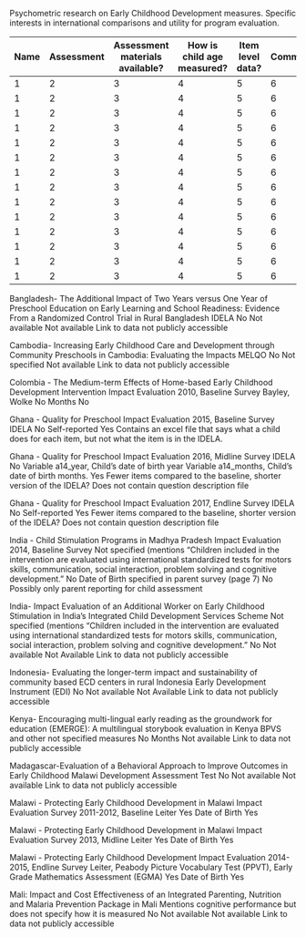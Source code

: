 Psychometric research on Early Childhood Development measures. Specific interests in international comparisons and utility for program evaluation.

| Name | Assessment | Assessment materials available? | How is child age measured? | Item level data? | Comments  |
| ------------ | ------------- | ------------ | ------------- | ------------ | ------------- |
| 1            | 2             |        3      |       4        |        5      |         6      |
| 1            | 2             |        3      |       4        |        5      |         6      |
| 1            | 2             |        3      |       4        |        5      |         6      |
| 1            | 2             |        3      |       4        |        5      |         6      |
| 1            | 2             |        3      |       4        |        5      |         6      |
| 1            | 2             |        3      |       4        |        5      |         6      |
| 1            | 2             |        3      |       4        |        5      |         6      |
| 1            | 2             |        3      |       4        |        5      |         6      |
| 1            | 2             |        3      |       4        |        5      |         6      |
| 1            | 2             |        3      |       4        |        5      |         6      |
| 1            | 2             |        3      |       4        |        5      |         6      |
| 1            | 2             |        3      |       4        |        5      |         6      |
| 1            | 2             |        3      |       4        |        5      |         6      |
| 1            | 2             |        3      |       4        |        5      |         6      |







Bangladesh- The Additional Impact of Two Years versus One Year of Preschool Education on Early Learning and School Readiness: Evidence From a Randomized Control Trial in Rural Bangladesh
IDELA 	No	Not available  	Not available 	Link to data not publicly accessible


Cambodia- Increasing Early Childhood Care and Development through Community Preschools in Cambodia: Evaluating the Impacts
MELQO 	No 	Not specified 	Not available 	Link to data not publicly accessible


Colombia - The Medium-term Effects of Home-based Early Childhood Development Intervention Impact Evaluation 2010, Baseline Survey
Bayley, Wolke	No 	Months 	No 	


Ghana - Quality for Preschool Impact Evaluation 2015, Baseline Survey
IDELA	No	Self-reported 	Yes 	Contains an excel file that says what a child does for each item, but not what the item is in the IDELA.


Ghana - Quality for Preschool Impact Evaluation 2016, Midline Survey
IDELA	No	Variable a14_year, Child’s date of birth year
Variable a14_months, Child’s date of birth months.	Yes 	Fewer items compared to the baseline, shorter version of the IDELA?
Does not contain question description file


Ghana - Quality for Preschool Impact Evaluation 2017, Endline Survey
IDELA	No	Self-reported 	Yes 	Fewer items compared to the baseline, shorter version of the IDELA?
Does not contain question description file


India - Child Stimulation Programs in Madhya Pradesh Impact Evaluation 2014, Baseline Survey
Not specified (mentions “Children included in the intervention are evaluated using international standardized tests for motors skills, communication, social interaction, problem solving and cognitive development.”	No 	Date of Birth  specified in parent survey (page 7)
No 	Possibly only parent reporting for child assessment


India- Impact Evaluation of an Additional Worker on Early Childhood Stimulation in India’s Integrated Child Development Services Scheme
Not specified (mentions “Children included in the intervention are evaluated using international standardized tests for motors skills, communication, social interaction, problem solving and cognitive development.”	No 	Not available  	Not Available 	Link to data not publicly accessible


Indonesia- Evaluating the longer-term impact and sustainability of community based ECD centers in rural Indonesia
Early Development Instrument (EDI) 	No	Not available  	Not Available 	Link to data not publicly accessible


Kenya- Encouraging multi-lingual early reading as the groundwork for education (EMERGE): A multilingual
storybook evaluation in Kenya
BPVS and other not specified measures 	No 	Months 	Not available 	Link to data not publicly accessible


Madagascar-Evaluation of a Behavioral Approach to Improve Outcomes in Early Childhood
Malawi Development Assessment Test	No 	Not available 	Not available 	Link to data not publicly accessible


Malawi - Protecting Early Childhood Development in Malawi Impact Evaluation Survey 2011-2012, Baseline
Leiter	Yes 	Date of Birth	Yes 	


Malawi - Protecting Early Childhood Development in Malawi Impact Evaluation Survey 2013, Midline
Leiter	Yes 	Date of Birth	Yes 	


Malawi - Protecting Early Childhood Development Impact Evaluation 2014-2015, Endline Survey
Leiter, Peabody Picture Vocabulary Test (PPVT), Early Grade Mathematics Assessment (EGMA)	Yes 	Date of Birth 	Yes 	


Mali: Impact and Cost Effectiveness of an Integrated Parenting, Nutrition and Malaria Prevention Package in Mali
Mentions cognitive performance but does not specify how it is measured 	No 	Not available 	Not available 	Link to data not publicly accessible
